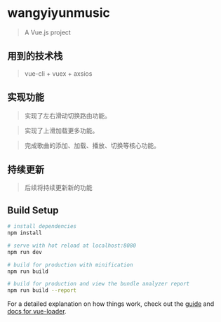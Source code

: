 # wangyiyunmusic

> A Vue.js project

## 用到的技术栈

> vue-cli + vuex + axsios

## 实现功能

> 实现了左右滑动切换路由功能。

> 实现了上滑加载更多功能。

> 完成歌曲的添加、加载、播放、切换等核心功能。

## 持续更新

> 后续将持续更新新的功能

## Build Setup

``` bash
# install dependencies
npm install

# serve with hot reload at localhost:8080
npm run dev

# build for production with minification
npm run build

# build for production and view the bundle analyzer report
npm run build --report
```

For a detailed explanation on how things work, check out the [guide](http://vuejs-templates.github.io/webpack/) and [docs for vue-loader](http://vuejs.github.io/vue-loader).
